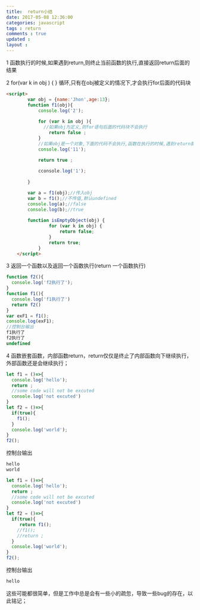 ```yaml
---
title:  return小结
date: 2017-05-08 12:36:00
categories: javascript
tags : return
comments : true 
updated : 
layout : 
---
```


1 函数执行的时候,如果遇到return,则终止当前函数的执行,直接返回return后面的结果

2 for(var k in  obj ) {   }  循环,只有在obj被定义的情况下,才会执行for后面的代码块

```html
<script>
        var obj = {name:'Jhon',age:13};
        function f1(obj){
            console.log('2');
            
            for (var k in obj ){
              //如果obj为定义,则for语句后面的代码块不会执行
                return false ;
            }
            //如果obj是一个对象,下面的代码不会执行,函数在执行的时候,遇到return就会直接退出当前函数执行,返回return的值
            console.log('11');
            
            return true ;

            cconsole.log('1');
            
        }

        var a = f1(obj);//传入obj
        var b = f1();//不传值,默认undefined
        console.log(a);//false
        console.log(b);//true
        
        function isEmptyObject(obj) {
                for (var k in obj) {
                    return false;
                }
                return true;
            }
    </script>
```

3 返回一个函数以及返回一个函数执行(return 一个函数执行)

```javascript
function f2(){
  console.log('f2执行了');
}
function f1(){
  console.log('f1执行了')
  return f2()
}
var exF1 = f1();
console.log(exF1);
//控制台输出
f1执行了
f2执行了
undefined

```

4 函数嵌套函数，内部函数return，return仅仅是终止了内部函数向下继续执行，外部函数还是会继续执行；

```javascript
let f1 = ()=>{
  console.log('hello');
  return ;
  //some code will not be excuted
  console.log('not excuted')
}
let f2 = ()=>{
  if(true){
    f1();
  }
  console.log('world');
}
f2();
```

控制台输出

```javascript
hello
world
```

```javascript
let f1 = ()=>{
  console.log('hello');
  return ;
  //some code will not be excuted
  console.log('not excuted')
}
let f2 = ()=>{
  if(true){
     return f1();
    //f1();
    //return ;
  }
  console.log('world');
}
f2();
```

控制台输出

```javascript
hello 
```

这些可能都很简单，但是工作中总是会有一些小的疏忽，导致一些bug的存在，以此铭记；